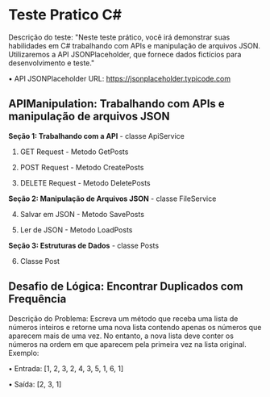 # Teste Pratico C# 
Descrição do teste: "Neste teste prático, você irá demonstrar suas habilidades em C# trabalhando com APIs e manipulação de arquivos JSON.
Utilizaremos a API JSONPlaceholder, que fornece dados fictícios para desenvolvimento e teste."

• API JSONPlaceholder URL: https://jsonplaceholder.typicode.com

## APIManipulation: Trabalhando com APIs e manipulação de arquivos JSON 

**Seção 1: Trabalhando com a API** - classe ApiService

1. GET Request - Metodo GetPosts

2. POST Request - Metodo CreatePosts

3. DELETE Request - Metodo DeletePosts

**Seção 2: Manipulação de Arquivos JSON** - classe FileService

4. Salvar em JSON - Metodo SavePosts

5. Ler de JSON - Metodo LoadPosts

**Seção 3: Estruturas de Dados** - classe Posts

6. Classe Post

## Desafio de Lógica: Encontrar Duplicados com Frequência
Descrição do Problema: Escreva um método que receba uma lista de números inteiros e retorne uma nova lista contendo apenas os números que aparecem mais de uma vez. No entanto, a nova lista deve conter os números na ordem em que aparecem pela primeira vez na lista original. Exemplo:

• Entrada: [1, 2, 3, 2, 4, 3, 5, 1, 6, 1]

• Saída: [2, 3, 1]
 
